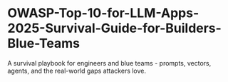 # OWASP-Top-10-for-LLM-Apps-2025-Survival-Guide-for-Builders-Blue-Teams
A survival playbook for engineers and blue teams - prompts, vectors, agents, and the real-world gaps attackers love.
